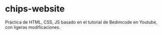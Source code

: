 # chips-website
Práctica de HTML, CSS, JS basado en el tutorial de Bedimcode en Youtube, con ligeras modificaciones.
